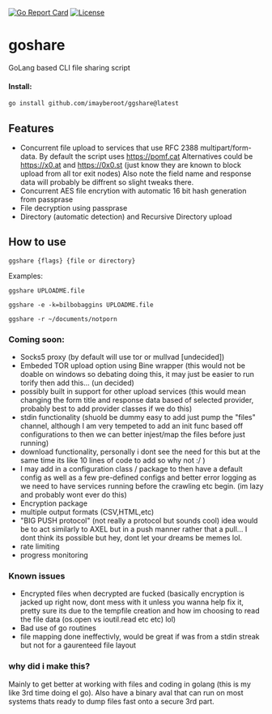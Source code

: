 [![Go Report Card](https://goreportcard.com/badge/gojp/goreportcard)](https://goreportcard.com/report/gojp/goreportcard) [![License](https://img.shields.io/github/license/imayberoot/goshare)](https://github.com/imayberoot/goshare/blob/main/LICENSE)
# goshare
GoLang based CLI file sharing script
#### Install:
```
go install github.com/imayberoot/ggshare@latest
```

## Features
- Concurrent file upload to services that use RFC 2388 multipart/form-data. By default the script uses https://pomf.cat Alternatives could be https://x0.at and https://0x0.st (just know they are known to block upload from all tor exit nodes) Also note the field name and response data will probably be diffrent so slight tweaks there.
- Concurrent AES file encrytion with automatic 16 bit hash generation from passprase
- File decryption using passprase
- Directory (automatic detection) and Recursive Directory upload 

## How to use
```
ggshare {flags} {file or directory}
```
Examples:
```
ggshare UPLOADME.file

ggshare -e -k=bilbobaggins UPLOADME.file

ggshare -r ~/documents/notporn
```

### Coming soon:
- Socks5 proxy (by default will use tor or mullvad [undecided])
- Embeded TOR upload option using Bine wrapper (this would not be doable on windows so debating doing this, it may just be easier to run torify then add this... (un decided)
- possibly built in support for other upload services (this would mean changing the form title and response data based of selected provider, probably best to add provider classes if we do this)
- stdin functionality (shuold be dummy easy to add just pump the "files" channel, although I am very tempeted to add an init func based off configurations to then we can better injest/map the files before just running) 
- download functionality, personally i dont see the need for this but at the same time its like 10 lines of code to add so why not :/ )
- I may add in a configuration class / package to then have a default config as well as a few pre-defined configs and better error logging as we need to have services running before the crawling etc begin. (im lazy and probably wont ever do this)
- Encryption package
- multiple output formats (CSV,HTML,etc)
- "BIG PUSH protocol" (not really a protocol but sounds cool) idea would be to act similarly to AXEL but in a push manner rather that a pull... I dont think its possible but hey, dont let your dreams be memes lol. 
- rate limiting
- progress monitoring

### Known issues
- Encrypted files when decrypted are fucked (basically encryption is jacked up right now, dont mess with it unless you wanna help fix it, pretty sure its due to the tempfile creation and how im choosing to read the file data (os.open vs ioutil.read etc etc) lol) 
- Bad use of go routines 
- file mapping done ineffectivly, would be great if was from a stdin streak but not for a gaurenteed file layout

### why did i make this?
Mainly to get better at working with files and coding in golang (this is my like 3rd time doing el go). Also have a binary aval that can run on most systems thats ready to dump files fast onto a secure 3rd part. 
